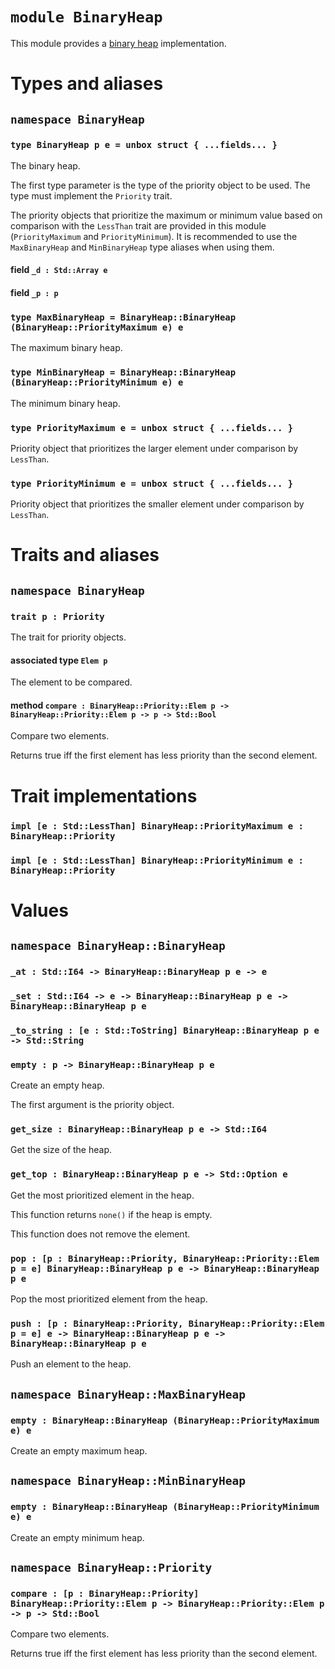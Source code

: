 # `module BinaryHeap`

This module provides a [binary heap](https://en.wikipedia.org/wiki/Binary_heap) implementation.

# Types and aliases

## `namespace BinaryHeap`

### `type BinaryHeap p e = unbox struct { ...fields... }`

The binary heap.

The first type parameter is the type of the priority object to be used.
The type must implement the `Priority` trait.

The priority objects that prioritize the maximum or minimum value based on comparison with the `LessThan` trait are
provided in this module (`PriorityMaximum` and `PriorityMinimum`).
It is recommended to use the `MaxBinaryHeap` and `MinBinaryHeap` type aliases when using them.

#### field `_d : Std::Array e`

#### field `_p : p`

### `type MaxBinaryHeap = BinaryHeap::BinaryHeap (BinaryHeap::PriorityMaximum e) e`

The maximum binary heap.

### `type MinBinaryHeap = BinaryHeap::BinaryHeap (BinaryHeap::PriorityMinimum e) e`

The minimum binary heap.

### `type PriorityMaximum e = unbox struct { ...fields... }`

Priority object that prioritizes the larger element under comparison by `LessThan`.

### `type PriorityMinimum e = unbox struct { ...fields... }`

Priority object that prioritizes the smaller element under comparison by `LessThan`.

# Traits and aliases

## `namespace BinaryHeap`

### `trait p : Priority`

The trait for priority objects.

#### associated type `Elem p`

The element to be compared.

#### method `compare : BinaryHeap::Priority::Elem p -> BinaryHeap::Priority::Elem p -> p -> Std::Bool`

Compare two elements.

Returns true iff the first element has less priority than the second element.

# Trait implementations

### `impl [e : Std::LessThan] BinaryHeap::PriorityMaximum e : BinaryHeap::Priority`

### `impl [e : Std::LessThan] BinaryHeap::PriorityMinimum e : BinaryHeap::Priority`

# Values

## `namespace BinaryHeap::BinaryHeap`

### `_at : Std::I64 -> BinaryHeap::BinaryHeap p e -> e`

### `_set : Std::I64 -> e -> BinaryHeap::BinaryHeap p e -> BinaryHeap::BinaryHeap p e`

### `_to_string : [e : Std::ToString] BinaryHeap::BinaryHeap p e -> Std::String`

### `empty : p -> BinaryHeap::BinaryHeap p e`

Create an empty heap.

The first argument is the priority object.

### `get_size : BinaryHeap::BinaryHeap p e -> Std::I64`

Get the size of the heap.

### `get_top : BinaryHeap::BinaryHeap p e -> Std::Option e`

Get the most prioritized element in the heap.

This function returns `none()` if the heap is empty.

This function does not remove the element.

### `pop : [p : BinaryHeap::Priority, BinaryHeap::Priority::Elem p = e] BinaryHeap::BinaryHeap p e -> BinaryHeap::BinaryHeap p e`

Pop the most prioritized element from the heap.

### `push : [p : BinaryHeap::Priority, BinaryHeap::Priority::Elem p = e] e -> BinaryHeap::BinaryHeap p e -> BinaryHeap::BinaryHeap p e`

Push an element to the heap.

## `namespace BinaryHeap::MaxBinaryHeap`

### `empty : BinaryHeap::BinaryHeap (BinaryHeap::PriorityMaximum e) e`

Create an empty maximum heap.

## `namespace BinaryHeap::MinBinaryHeap`

### `empty : BinaryHeap::BinaryHeap (BinaryHeap::PriorityMinimum e) e`

Create an empty minimum heap.

## `namespace BinaryHeap::Priority`

### `compare : [p : BinaryHeap::Priority] BinaryHeap::Priority::Elem p -> BinaryHeap::Priority::Elem p -> p -> Std::Bool`

Compare two elements.

Returns true iff the first element has less priority than the second element.